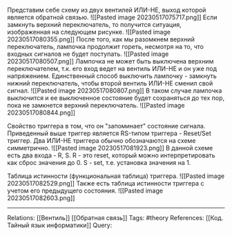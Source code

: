 Представим себе схему из двух вентилей ИЛИ-НЕ, выход которой является обратной связью. 
![[Pasted image 20230517075717.png]]
Если замкнуть верхний переключатель, то получится ситуация, изображенная на следующем рисунке. 
![[Pasted image 20230517080355.png]]
После того, как мы разомкнем верхний переключатель, лампочка продолжит гореть, несмотря на то, что входных сигналов не будет поступать. 
![[Pasted image 20230517080507.png]]
Лампочка не может быть выключена верхним переключателем, т.к. его вход ведет на вентиль ИЛИ-НЕ и он уже под напряжением. Единственный способ выключить лампочку - замкнуть нижний переключатель, чтобы второй вентиль ИЛИ-НЕ сменил свой сигнал.
![[Pasted image 20230517080807.png]]
В таком случае лампочка выключится и ее выключенное состояние будет сохраняться до тех пор, пока не замкнется верхний переключатель. 
![[Pasted image 20230517080844.png]]

Свойство триггера в том, что он "запоминает" состояние сигнала. Приведенный выше триггер является RS-типом триггера - Reset/Set триггер. Два ИЛИ-НЕ триггера обычно обозначаются на схеме симметрично. 
![[Pasted image 20230517081923.png]]
В данной схеме есть два входа - R, S. R - это reset, который можно интерпретировать как сброс значения до 0. S - set, т.е. установка значения на 1. 

Таблица истинности (функциональная таблица) триггера.
![[Pasted image 20230517082529.png]]
Также есть таблица истинности триггера с учетом его предыдущего состояния. 
![[Pasted image 20230517082603.png]]

___
Relations: [[Вентиль]] [[Обратная связь]] 
Tags: #theory 
References: [[Код. Тайный язык информатики]] 
Query: 